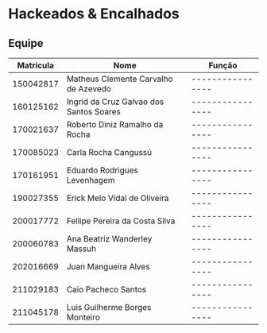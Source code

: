 # Hackeados & Encalhados

## Equipe

| Matrícula | Nome                                    | Função           |
| --------- | --------------------------------------- | ---------------- |
| 150042817 | Matheus Clemente Carvalho de Azevedo    | ---------------- |
| 160125162 | Ingrid da Cruz Galvao dos Santos Soares | ---------------- |
| 170021637 | Roberto Diniz Ramalho da Rocha          | ---------------- |
| 170085023 | Carla Rocha Cangussú                    | ---------------- |
| 170161951 | Eduardo Rodrigues Levenhagem            | ---------------- |
| 190027355 | Erick Melo Vidal de Oliveira            | ---------------- |
| 200017772 | Fellipe Pereira da Costa Silva          | ---------------- |
| 200060783 | Ana Beatriz Wanderley Massuh            | ---------------- |
| 202016669 | Juan Mangueira Alves                    | ---------------- |
| 211029183 | Caio Pacheco Santos                     | ---------------- |
| 211045178 | Luis Guilherme Borges Monteiro          | ---------------- |

